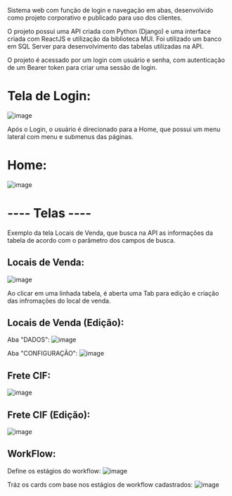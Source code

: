 Sistema web com função de login e navegação em abas, desenvolvido como projeto corporativo e publicado para uso dos clientes.

O projeto possui uma API criada com Python (Django) e uma interface criada com ReactJS e utilização da biblioteca MUI. Foi utilizado um banco em SQL Server para desenvolvimento das tabelas utilizadas na API.

O projeto é acessado por um login com usuário e senha, com autenticação de um Bearer token para criar uma sessão de login.

# Tela de Login:
![image](https://github.com/mtsferreira/AdminSystem--ReactJS-Python/assets/51208863/11d7c023-8f75-4983-97a1-7b8b9ae24535)

Após o Login, o usuário é direcionado para a Home, que possui um menu lateral com menu e submenus das páginas.

# Home:
![image](https://github.com/mtsferreira/AdminSystem--ReactJS-Python/assets/51208863/81f57e9d-9a2c-4cdf-bb83-a37adddf6dd3)


# ---- Telas ----

Exemplo da tela Locais de Venda, que busca na API as informações da tabela de acordo com o parâmetro dos campos de busca.
## Locais de Venda:
![image](https://github.com/mtsferreira/AdminSystem--ReactJS-Python/assets/51208863/a2ed1d4e-09bf-4b0f-aca4-8571aefd19d8)

Ao clicar em uma linhada tabela, é aberta uma Tab para edição e criação das infromações do local de venda. 
## Locais de Venda (Edição):

Aba "DADOS":
![image](https://github.com/mtsferreira/AdminSystem--ReactJS-Python/assets/51208863/2e0096f3-9505-4e55-918b-135a3fca6a4a)

Aba "CONFIGURAÇÃO":
![image](https://github.com/mtsferreira/AdminSystem--ReactJS-Python/assets/51208863/daa2449d-8ff7-4c9f-a8b1-f368211fad81)

## Frete CIF:
![image](https://github.com/mtsferreira/AdminSystem--ReactJS-Python/assets/51208863/f5285f6d-6d82-4337-bf4c-f1025f487e24)

## Frete CIF (Edição):
![image](https://github.com/mtsferreira/AdminSystem--ReactJS-Python/assets/51208863/5e0818f7-e466-45f5-be59-27fcef0117af)

## WorkFlow:

Define os estágios do workflow:
![image](https://github.com/mtsferreira/AdminSystem--ReactJS-Python/assets/51208863/2ea17c41-6b8d-4e33-826e-996d35b24e95)

Tráz os cards com base nos estágios de workflow cadastrados:
![image](https://github.com/mtsferreira/AdminSystem--ReactJS-Python/assets/51208863/cf67442d-047a-468c-87c0-d9a1174c7205)






